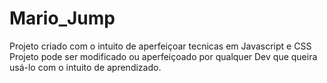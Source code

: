 # Mario_Jump
Projeto criado com o intuito de aperfeiçoar tecnicas em Javascript e CSS
Projeto pode ser modificado ou aperfeiçoado por qualquer Dev que queira usá-lo com o intuito de aprendizado.
